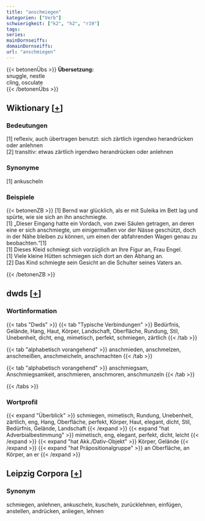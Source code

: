 ```yaml
---
title: "anschmiegen"
kategorien: ["Verb"]
schwierigkeit: ["k2", "h2", "r19"]
tags:
series:
mainDornseiffs:
domainDornseiffs:
url: "anschmiegen"
---
```


{{< betonenÜbs >}}
**Übersetzung:**  
snuggle, nestle  
cling, osculate  
{{< /betonenÜbs >}}

## Wiktionary [[+](https://de.wiktionary.org/wiki/anschmiegen)]

### Bedeutungen
[1] reflexiv, auch übertragen benutzt: sich zärtlich irgendwo herandrücken oder anlehnen  
[2] transitiv: etwas zärtlich irgendwo herandrücken oder anlehnen  

### Synonyme
[1] ankuscheln  

### Beispiele
{{< betonenZB >}}
[1] Bernd war glücklich, als er mit Suleika im Bett lag und spürte, wie sie sich an ihn anschmiegte.  
[1] „Dieser Eingang hatte ein Vordach, von zwei Säulen getragen, an deren eine er sich anschmiegte, um einigermaßen vor der Nässe geschützt, doch in der Nähe bleiben zu können, um einen der abfahrenden Wagen genau zu beobachten.“[1]  
[1] Dieses Kleid schmiegt sich vorzüglich an Ihre Figur an, Frau Engel.  
[1] Viele kleine Hütten schmiegen sich dort an den Abhang an.  
[2] Das Kind schmiegte sein Gesicht an die Schulter seines Vaters an.  

{{< /betonenZB >}}


## dwds [[+](https://www.dwds.de/wb/anschmiegen)]

### Wortinformation
{{< tabs "Dwds" >}}
{{< tab "Typische Verbindungen" >}}
Bedürfnis, Gelände, Hang, Haut, Körper, Landschaft, Oberfläche, Rundung, Stil, Unebenheit, dicht, eng, mimetisch, perfekt, schmiegen, zärtlich
{{< /tab >}}

{{< tab "alphabetisch vorangehend" >}}
anschmieden, anschmelzen, anschmeißen, anschmeicheln, anschmachten
{{< /tab >}}

{{< tab "alphabetisch vorangehend" >}}
anschmiegsam, Anschmiegsamkeit, anschmieren, anschmoren, anschmunzeln
{{< /tab >}}

{{< /tabs >}}

### Wortprofil
{{< expand "Überblick" >}} schmiegen, mimetisch, Rundung, Unebenheit, zärtlich, eng, Hang, Oberfläche, perfekt, Körper, Haut, elegant, dicht, Stil, Bedürfnis, Gelände, Landschaft {{< /expand >}}
{{< expand "hat Adverbialbestimmung" >}} mimetisch, eng, elegant, perfekt, dicht, leicht {{< /expand >}}
{{< expand "hat Akk./Dativ-Objekt" >}} Körper, Gelände {{< /expand >}}
{{< expand "hat Präpositionalgruppe" >}} an Oberfläche, an Körper, an er {{< /expand >}}

## Leipzig Corpora [[+](https://corpora.uni-leipzig.de/en/res?word=anschmiegen&corpusId=deu_newscrawl-public_2018)]


### Synonym
schmiegen, anlehnen, ankuscheln, kuscheln, zurücklehnen, einfügen, anstellen, andrücken, anliegen, lehnen

